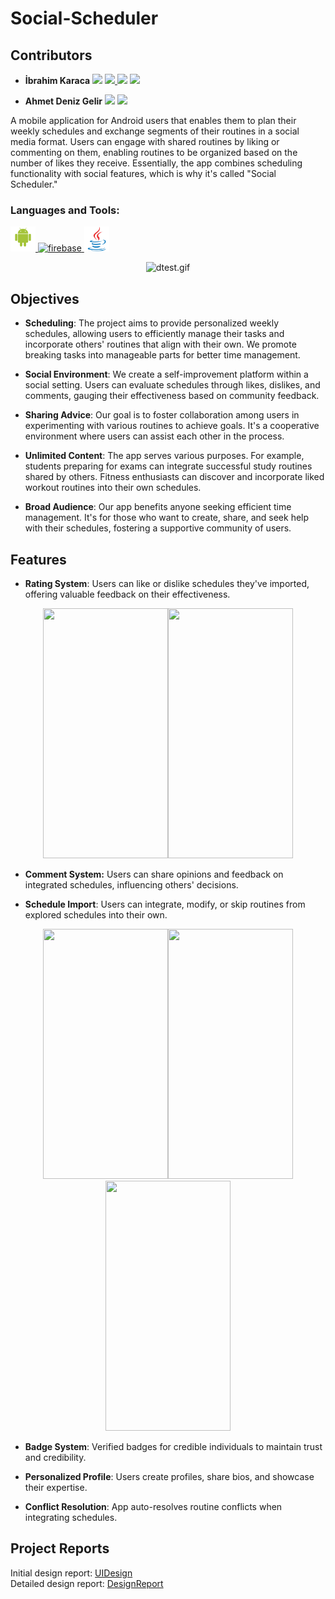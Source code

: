 # Social-Scheduler

## **Contributors**
- **İbrahim Karaca**
  <img src="https://raw.githubusercontent.com/ultralytics/assets/main/social/logo-transparent.png" width="2.5%"/>
      <a href="https://github.com/karaca-i">
          <img
            src="https://media.roboflow.com/notebooks/template/icons/purple/github.png?ik-sdk-version=javascript-1.4.3&updatedAt=1672949633691"
            width="2.5%"
          />
      </a>
  <img src="https://raw.githubusercontent.com/ultralytics/assets/main/social/logo-transparent.png" width="2.5%"/>
      <a href="https://www.linkedin.com/in/karaca-ibrahim/">
          <img
            src="https://media.roboflow.com/notebooks/template/icons/purple/linkedin.png?ik-sdk-version=javascript-1.4.3&updatedAt=1672949633691"
            width="2.5%"
          />
      </a>   
      
- **Ahmet Deniz Gelir**
  <img src="https://raw.githubusercontent.com/ultralytics/assets/main/social/logo-transparent.png" width="2.5%"/>
      <a href="https://github.com/adenizgelir0">
          <img
            src="https://media.roboflow.com/notebooks/template/icons/purple/github.png?ik-sdk-version=javascript-1.4.3&updatedAt=1672949633691"
            width="2.5%"
          />
      </a>  

A mobile application for Android users that enables them to plan their weekly schedules and exchange segments of their routines in a social media format. Users can engage with shared routines by liking or commenting on them, enabling routines to be organized based on the number of likes they receive. Essentially, the app combines scheduling functionality with social features, which is why it's called "Social Scheduler."

<h3 align="left">Languages and Tools:</h3>
<p align="left"> <a href="https://developer.android.com" target="_blank" rel="noreferrer"> <img src="https://raw.githubusercontent.com/devicons/devicon/master/icons/android/android-original-wordmark.svg" alt="android" width="40" height="40"/> </a> <a href="https://firebase.google.com/" target="_blank" rel="noreferrer"> <img src="https://www.vectorlogo.zone/logos/firebase/firebase-icon.svg" alt="firebase" width="40" height="40"/> </a> <a href="https://www.java.com" target="_blank" rel="noreferrer"> <img src="https://raw.githubusercontent.com/devicons/devicon/master/icons/java/java-original.svg" alt="java" width="40" height="40"/> </a> </p>

<p align="center"> <img src="https://github.com/karaca-i/Social-Scheduler/blob/main/dtest.gif" alt="dtest.gif" width="300" height = "600"> </p> 

## Objectives
- **Scheduling**: The project aims to provide personalized weekly schedules, allowing users to efficiently manage their tasks and incorporate others' routines that align with their own. We promote breaking tasks into manageable parts for better time management.

- **Social Environment**: We create a self-improvement platform within a social setting. Users can evaluate schedules through likes, dislikes, and comments, gauging their effectiveness based on community feedback.
- **Sharing Advice**: Our goal is to foster collaboration among users in experimenting with various routines to achieve goals. It's a cooperative environment where users can assist each other in the process.
- **Unlimited Content**: The app serves various purposes. For example, students preparing for exams can integrate successful study routines shared by others. Fitness enthusiasts can discover and incorporate liked workout routines into their own schedules.
- **Broad Audience**: Our app benefits anyone seeking efficient time management. It's for those who want to create, share, and seek help with their schedules, fostering a supportive community of users.

## Features

- **Rating System**: Users can like or dislike schedules they've imported, offering valuable feedback on their effectiveness.
<p align="center"> <img src="https://github.com/karaca-i/Social-Scheduler/blob/main/assets/Screenshot_10.png"width="200" class="image-with-margin" height = "400"><img src="https://github.com/karaca-i/Social-Scheduler/blob/main/assets/Screenshot_13.png" class="image-with-margin" width="200" height = "400"> </p>

- **Comment System:** Users can share opinions and feedback on integrated schedules, influencing others' decisions.

- **Schedule Import**: Users can integrate, modify, or skip routines from explored schedules into their own.
<p align="center"> <img src="https://github.com/karaca-i/Social-Scheduler/blob/main/assets/Screenshot_14.png" class="image-with-margin" width="200" height = "400"><img src="https://github.com/karaca-i/Social-Scheduler/blob/main/assets/Screenshot_11.png" class="image-with-margin" width="200" height = "400"> <img src="https://github.com/karaca-i/Social-Scheduler/blob/main/assets/personalize.png" class="image-with-margin" width="200" height = "400"></p>

- **Badge System**: Verified badges for credible individuals to maintain trust and credibility.

- **Personalized Profile**: Users create profiles, share bios, and showcase their expertise.

- **Conflict Resolution**: App auto-resolves routine conflicts when integrating schedules.

## Project Reports
Initial design report: [UIDesign](https://github.com/karaca-i/Social-Scheduler/blob/main/uireport.pdf)  
Detailed design report: [DesignReport](https://github.com/gedd1/Social-Scheduler/blob/main/DetailedDesignReport.pdf)
